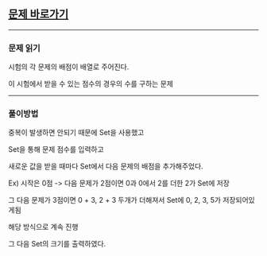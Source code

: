 ## [문제 바로가기](https://swexpertacademy.com/main/code/problem/problemDetail.do?contestProbId=AWHPkqBqAEsDFAUn)

---

### 문제 읽기

시험의 각 문제의 배점이 배열로 주어진다.

이 시험에서 받을 수 있는 점수의 경우의 수를 구하는 문제

---

### 풀이방법

중복이 발생하면 안되기 때문에 Set을 사용했고

Set을 통해 문제 점수를 입력하고

새로운 값을 받을 때마다 Set에서 다음 문제의 배점을 추가해주었다.

Ex) 시작은 0점 -> 다음 문제가 2점이면 0과 0에서 2를 더한 2가 Set에 저장

그 다음 문제가 3점이면 0 + 3, 2 + 3 두개가 더해져서 Set에 0, 2, 3, 5가 저장되어있게됨

해당 방식으로 계속 진행

그 다음 Set의 크기를 출력하였다.
